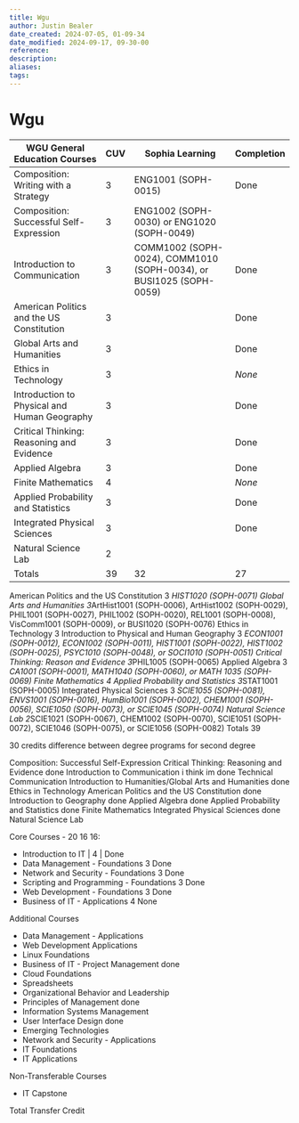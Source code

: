```yaml
---
title: Wgu
author: Justin Bealer
date_created: 2024-07-05, 01-09-34
date_modified: 2024-09-17, 09-30-00
reference: 
description: 
aliases: 
tags: 
---
```

# Wgu

| WGU General Education Courses                | CUV | Sophia Learning                                                     | Completion |
| -------------------------------------------- | --- | ------------------------------------------------------------------- | ---------- |
| Composition: Writing with a Strategy         | 3   | ENG1001 (SOPH-0015)                                                 | Done       |
| Composition: Successful Self-Expression      | 3   | ENG1002 (SOPH-0030) or ENG1020 (SOPH-0049)                          |            |
| Introduction to Communication                | 3   | COMM1002 (SOPH-0024), COMM1010 (SOPH-0034), or BUSI1025 (SOPH-0059) | Done       |
| American Politics and the US Constitution    | 3   |                                                                     | Done       |
| Global Arts and Humanities                   | 3   |                                                                     | Done       |
| Ethics in Technology                         | 3   |                                                                     | *None*     |
| Introduction to Physical and Human Geography | 3   |                                                                     | Done       |
| Critical Thinking: Reasoning and Evidence    | 3   |                                                                     | Done       |
| Applied Algebra                              | 3   |                                                                     | Done       |
| Finite Mathematics                           | 4   |                                                                     | *None*     |
| Applied Probability and Statistics           | 3   |                                                                     | Done       |
| Integrated Physical Sciences                 | 3   |                                                                     | Done       |
| Natural Science Lab                          | 2   |                                                                     |            |
| Totals                                       | 39  | 32                                                                  | 27         |

American Politics and the US Constitution 3 *HIST1020 (SOPH-0071)
Global Arts and Humanities 3*ArtHist1001 (SOPH-0006), ArtHist1002 (SOPH-0029), PHIL1001 (SOPH-0027), PHIL1002 (SOPH-0020), REL1001 (SOPH-0008), VisComm1001 (SOPH-0009), or BUSI1020 (SOPH-0076)
Ethics in Technology 3
Introduction to Physical and Human Geography 3 *ECON1001 (SOPH-0012), ECON1002 (SOPH-0011), HIST1001 (SOPH-0022), HIST1002 (SOPH-0025), PSYC1010 (SOPH-0048), or SOCI1010 (SOPH-0051)
Critical Thinking: Reason and Evidence 3*PHIL1005 (SOPH-0065)
Applied Algebra 3 *CA1001 (SOPH-0001), MATH1040 (SOPH-0060), or MATH 1035 (SOPH-0069)
Finite Mathematics 4
Applied Probability and Statistics 3*STAT1001 (SOPH-0005)
Integrated Physical Sciences 3 *SCIE1055 (SOPH-0081), ENVS1001 (SOPH-0016), HumBio1001 (SOPH-0002), CHEM1001 (SOPH-0056), SCIE1050 (SOPH-0073), or SCIE1045 (SOPH-0074)
Natural Science Lab 2*SCIE1021 (SOPH-0067), CHEM1002 (SOPH-0070), SCIE1051 (SOPH-0072), SCIE1046 (SOPH-0075), or SCIE1056 (SOPH-0082)
Totals 39

30 credits difference between degree programs for second degree

Composition: Successful Self-Expression
Critical Thinking: Reasoning and Evidence done
Introduction to Communication i think im done
Technical Communication
Introduction to Humanities/Global Arts and Humanities done
Ethics in Technology
American Politics and the US Constitution done
Introduction to Geography done
Applied Algebra done
Applied Probability and Statistics done
Finite Mathematics
Integrated Physical Sciences done
Natural Science Lab

Core Courses - 20 16 16:

- Introduction to IT | 4 | Done
- Data Management - Foundations 3 Done
- Network and Security - Foundations 3 Done
- Scripting and Programming - Foundations 3 Done
- Web Development - Foundations 3 Done
- Business of IT - Applications 4 None

Additional Courses

- Data Management - Applications
- Web Development Applications
- Linux Foundations
- Business of IT - Project Management done
- Cloud Foundations
- Spreadsheets
- Organizational Behavior and Leadership
- Principles of Management done
- Information Systems Management
- User Interface Design done
- Emerging Technologies
- Network and Security - Applications
- IT Foundations
- IT Applications

Non-Transferable Courses

- IT Capstone

Total Transfer Credit
